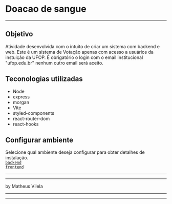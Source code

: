 # Doacao de sangue
---
## Objetivo

Atividade desenvolvida com o intuito de criar um sistema com backend e web.
Este é um sistema de Votação apenas com acesso a usuários da instuição da UFOP.
É obrigatório o login com o email institucional "ufop.edu.br" nenhum outro email será aceito.

## Teconologias utilizadas
- Node
- express
- morgan
- Vite
- styled-components
- react-router-dom
- react-hooks

## Configurar ambiente

Selecione qual ambiente deseja configurar para obter detalhes de instalação.
\
[`backend`](server/README.MD)
\
[`frontend`](web/README.MD)

---
---
by Matheus Vilela

---
---
